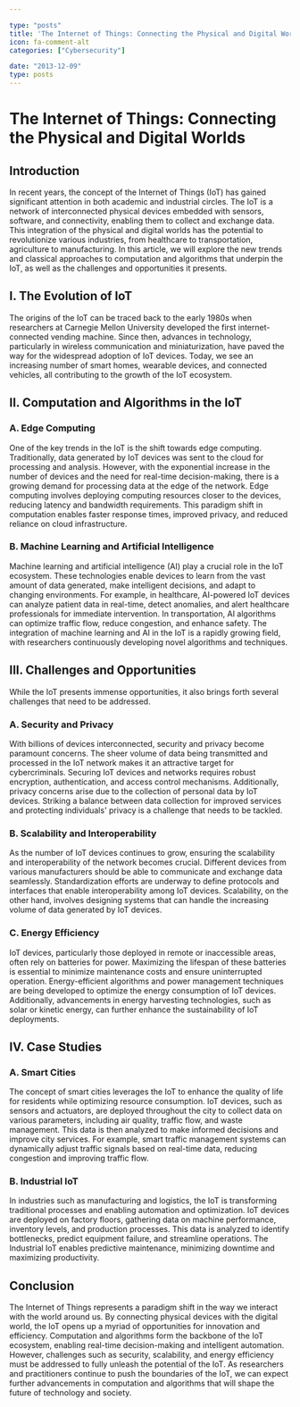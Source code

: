 ```yaml
---

type: "posts"
title: 'The Internet of Things: Connecting the Physical and Digital Worlds'
icon: fa-comment-alt
categories: ["Cybersecurity"]

date: "2013-12-09"
type: posts
---
```





# The Internet of Things: Connecting the Physical and Digital Worlds

## Introduction

In recent years, the concept of the Internet of Things (IoT) has gained significant attention in both academic and industrial circles. The IoT is a network of interconnected physical devices embedded with sensors, software, and connectivity, enabling them to collect and exchange data. This integration of the physical and digital worlds has the potential to revolutionize various industries, from healthcare to transportation, agriculture to manufacturing. In this article, we will explore the new trends and classical approaches to computation and algorithms that underpin the IoT, as well as the challenges and opportunities it presents.

## I. The Evolution of IoT

The origins of the IoT can be traced back to the early 1980s when researchers at Carnegie Mellon University developed the first internet-connected vending machine. Since then, advances in technology, particularly in wireless communication and miniaturization, have paved the way for the widespread adoption of IoT devices. Today, we see an increasing number of smart homes, wearable devices, and connected vehicles, all contributing to the growth of the IoT ecosystem.

## II. Computation and Algorithms in the IoT

### A. Edge Computing

One of the key trends in the IoT is the shift towards edge computing. Traditionally, data generated by IoT devices was sent to the cloud for processing and analysis. However, with the exponential increase in the number of devices and the need for real-time decision-making, there is a growing demand for processing data at the edge of the network. Edge computing involves deploying computing resources closer to the devices, reducing latency and bandwidth requirements. This paradigm shift in computation enables faster response times, improved privacy, and reduced reliance on cloud infrastructure.

### B. Machine Learning and Artificial Intelligence

Machine learning and artificial intelligence (AI) play a crucial role in the IoT ecosystem. These technologies enable devices to learn from the vast amount of data generated, make intelligent decisions, and adapt to changing environments. For example, in healthcare, AI-powered IoT devices can analyze patient data in real-time, detect anomalies, and alert healthcare professionals for immediate intervention. In transportation, AI algorithms can optimize traffic flow, reduce congestion, and enhance safety. The integration of machine learning and AI in the IoT is a rapidly growing field, with researchers continuously developing novel algorithms and techniques.

## III. Challenges and Opportunities

While the IoT presents immense opportunities, it also brings forth several challenges that need to be addressed.

### A. Security and Privacy

With billions of devices interconnected, security and privacy become paramount concerns. The sheer volume of data being transmitted and processed in the IoT network makes it an attractive target for cybercriminals. Securing IoT devices and networks requires robust encryption, authentication, and access control mechanisms. Additionally, privacy concerns arise due to the collection of personal data by IoT devices. Striking a balance between data collection for improved services and protecting individuals' privacy is a challenge that needs to be tackled.

### B. Scalability and Interoperability

As the number of IoT devices continues to grow, ensuring the scalability and interoperability of the network becomes crucial. Different devices from various manufacturers should be able to communicate and exchange data seamlessly. Standardization efforts are underway to define protocols and interfaces that enable interoperability among IoT devices. Scalability, on the other hand, involves designing systems that can handle the increasing volume of data generated by IoT devices.

### C. Energy Efficiency

IoT devices, particularly those deployed in remote or inaccessible areas, often rely on batteries for power. Maximizing the lifespan of these batteries is essential to minimize maintenance costs and ensure uninterrupted operation. Energy-efficient algorithms and power management techniques are being developed to optimize the energy consumption of IoT devices. Additionally, advancements in energy harvesting technologies, such as solar or kinetic energy, can further enhance the sustainability of IoT deployments.

## IV. Case Studies

### A. Smart Cities

The concept of smart cities leverages the IoT to enhance the quality of life for residents while optimizing resource consumption. IoT devices, such as sensors and actuators, are deployed throughout the city to collect data on various parameters, including air quality, traffic flow, and waste management. This data is then analyzed to make informed decisions and improve city services. For example, smart traffic management systems can dynamically adjust traffic signals based on real-time data, reducing congestion and improving traffic flow.

### B. Industrial IoT

In industries such as manufacturing and logistics, the IoT is transforming traditional processes and enabling automation and optimization. IoT devices are deployed on factory floors, gathering data on machine performance, inventory levels, and production processes. This data is analyzed to identify bottlenecks, predict equipment failure, and streamline operations. The Industrial IoT enables predictive maintenance, minimizing downtime and maximizing productivity.

## Conclusion

The Internet of Things represents a paradigm shift in the way we interact with the world around us. By connecting physical devices with the digital world, the IoT opens up a myriad of opportunities for innovation and efficiency. Computation and algorithms form the backbone of the IoT ecosystem, enabling real-time decision-making and intelligent automation. However, challenges such as security, scalability, and energy efficiency must be addressed to fully unleash the potential of the IoT. As researchers and practitioners continue to push the boundaries of the IoT, we can expect further advancements in computation and algorithms that will shape the future of technology and society.